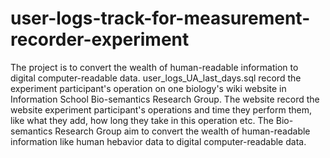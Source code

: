 # user-logs-track-for-measurement-recorder-experiment
The project is to convert the wealth of human-readable information to digital computer-readable data.
user_logs_UA_last_days.sql record the experiment participant's operation on one biology's wiki website in Information School 
Bio-semantics Research Group.
The website record the website experiment participant's operations and time they perform them, like what they add, how long 
they take in this operation etc.
The Bio-semantics Research Group aim to  convert the wealth of human-readable information like human hebavior data to digital computer-readable data.

